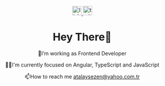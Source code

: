 
<div align="center">
  <a href="https://www.linkedin.com/in/atalay-sezen-905001228/">
    <img src="https://img.shields.io/static/v1?message=LinkedIn&logo=linkedin&label=&color=0077B5&logoColor=white&labelColor=&style=for-the-badge" height="25" alt="linkedin logo"  />
  </a>
  <a href="https://twitter.com/AtalaySezen4">
    <img src="https://img.shields.io/static/v1?message=Twitter&logo=twitter&label=&color=1DA1F2&logoColor=white&labelColor=&style=for-the-badge" height="25" alt="twitter logo"  />
  </a>
</div>
<h1 align="center">Hey There👋</h1>
<p align="center">🔭I’m working as Frontend Developer</p>
<p align="center">👩‍💻I'm currently focused on Angular, TypeScript and JavaScript</p>
<p align="center">📫How to reach me <a target="blank" href="mailto:atalaysezen@yahoo.com.tr">atalaysezen@yahoo.com.tr</a></p>
